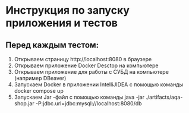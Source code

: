 # Инструкция по запуску приложения и тестов
## Перед каждым тестом:
1. Открываем страницу http://localhost:8080 в браузере
2. Открываем приложение Docker Desctop на компьютере
3. Открываем приложение для работы с СУБД на компьютере (например DBeaver)
4. Запускаем Docker  в приложении IntelliJIDEA с помощью команды docker compose up
5. Запускаем Jar -файл с помощью команды  java -jar ./artifacts/aqa-shop.jar -P:jdbc.url=jdbc:mysql://localhost:8080/db
